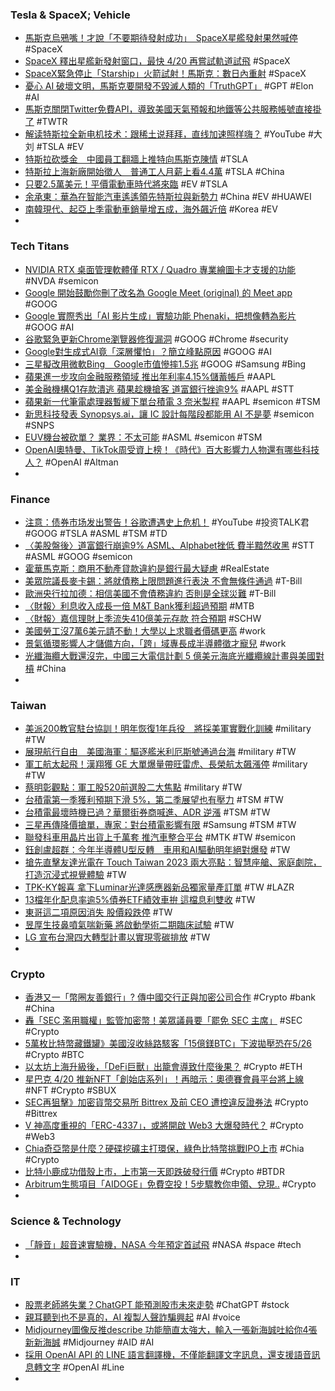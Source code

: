 ### Tesla & SpaceX; Vehicle
- [馬斯克烏鴉嘴！才說「不要期待發射成功」　SpaceX星艦發射果然喊停](https://tw.nextapple.com/international/20230417/ED3E74A9FADF591B43C366182D369641) #SpaceX
- [SpaceX 釋出星艦新發射窗口，最快 4/20 再嘗試軌道試飛](https://technews.tw/2023/04/18/spacex-starship-launch-b7-sn24/) #SpaceX
- [SpaceX緊急停止「Starship」火箭試射！馬斯克：數日內重射](https://www.blocktempo.com/launching-starship-of-spacex-was-shut-down/) #SpaceX
- [憂心 AI 破壞文明，馬斯克要開發不毀滅人類的「TruthGPT」](https://technews.tw/2023/04/18/elon-musk-to-develop-ai-chatbot-truthgpt/) #GPT #Elon #AI
- [馬斯克關閉Twitter免費API，導致美國天氣預報和地鐵等公共服務帳號直接掛了](https://www.techbang.com/posts/105549-musk-closed-twitters-free-api-and-paralyzed-public-service) #TWTR
- [解读特斯拉全新电机技术：跟稀土说拜拜，直线加速照样嗨？](https://www.youtube.com/watch?v=sCxf5mims-4) #YouTube #大刘 #TSLA #EV
- [特斯拉砍獎金　中國員工翻牆上推特向馬斯克陳情](https://tw.nextapple.com/finance/20230417/3E6C046578D982E3A5ED0F1D7B71F488) #TSLA
- [特斯拉上海新廠開始徵人　普通工人月薪上看4.4萬](https://tw.nextapple.com/finance/20230417/8088875152FD5AFF6C8780DB42765F9D) #TSLA #China
- [只要2.5萬美元！平價電動車時代將來臨](https://ctee.com.tw/news/global/845384.html) #EV #TSLA
- [余承東：華為在智能汽車遙遙領先特斯拉與新勢力](https://news.cnyes.com/news/id/5146616) #China #EV #HUAWEI
- [南韓現代、起亞上季電動車銷量增五成，海外飆近倍](https://finance.technews.tw/2023/04/17/ev-sales-of-hyundai-motor-and-kia-soar-by-50percent/) #Korea #EV
-
### Tech Titans
- [NVIDIA RTX 桌面管理軟體僅 RTX / Quadro 專業繪圖卡才支援的功能](https://news.xfastest.com/nvidia/126694/nvidia-rtx-desktop/) #NVDA #semicon
- [Google 開始鼓勵你刪了改名為 Google Meet (original) 的 Meet app](https://www.kocpc.com.tw/archives/488693) #GOOG
- [Google 實際秀出「AI 影片生成」實驗功能 Phenaki，把想像轉為影片](https://www.kocpc.com.tw/archives/488655) #GOOG #AI
- [谷歌緊急更新Chrome瀏覽器修復漏洞](https://www.epochtimes.com/b5/23/4/17/n13975104.htm) #GOOG #Chrome #security
- [Google對生成式AI竟「深層懼怕」？簡立峰點原因](https://www.gvm.com.tw/article/101765) #GOOG #AI
- [三星擬改用微軟Bing　Google市值慘摔1.5兆](https://tw.nextapple.com/finance/20230418/04BBC06F120F186EBF0358DEA84563AC) #GOOG #Samsung #Bing
- [蘋果進一步攻向金融服務領域 推出年利率4.15%儲蓄帳戶](https://news.cnyes.com/news/id/5147466) #AAPL
- [美金融機構Q1存款潰逃 蘋果趁機搶客 道富銀行挫逾9%](https://m.cnyes.com/news/id/5147662) #AAPL #STT
- [蘋果新一代筆電處理器暫緩下單台積電 3 奈米製程](https://technews.tw/2023/04/18/apples-next-generation-processor-suspends-orders-for-tsmcs-3nm-process/) #AAPL #semicon #TSM
- [新思科技發表 Synopsys.ai，讓 IC 設計每階段都能用 AI 不是夢](https://technews.tw/2023/04/17/synopsys-ai-brings-ai-to-every-stage-of-ic-design/) #semicon #SNPS
- [EUV機台被砍單？ 業界：不太可能](https://ctee.com.tw/news/tech/845859.html) #ASML #semicon #TSM
- [OpenAI奧特曼、TikTok周受資上榜！《時代》百大影響力人物還有哪些科技人？](https://www.bnext.com.tw/article/74850/time-100-tech-2023) #OpenAI #Altman
-
### Finance
- [注意：债券市场发出警告！谷歌遭遇史上危机！](https://www.youtube.com/watch?v=IjmsbEoQwXo) #YouTube #投资TALK君 #GOOG #TSLA #ASML #TSM #TD
- [〈美股盤後〉道富銀行崩逾9% ASML、Alphabet挫低 費半黯然收黑](https://news.cnyes.com/news/id/5147650) #STT #ASML #GOOG #semicon
- [霍華馬克斯：商用不動產貸款違約是銀行最大疑慮](https://finance.technews.tw/2023/04/18/commercial-real-estate-loan-default-is-the-biggest-risk-for-banks/) #RealEstate
- [美眾院議長麥卡錫：將就債務上限問題進行表決 不會無條件通過](https://news.cnyes.com/news/id/5147657) #T-Bill
- [歐洲央行拉加德：相信美國不會債務違約 否則是全球災難](https://news.cnyes.com/news/id/5146811) #T-Bill
- [〈財報〉利息收入成長一倍 M&T Bank獲利超過預期](https://m.cnyes.com/news/id/5147124) #MTB
- [〈財報〉嘉信理財上季流失410億美元存款 符合預期](https://m.cnyes.com/news/id/5147160) #SCHW
- [美國勞工沒7萬6美元請不動！大學以上求職者價碼更高](https://news.cnyes.com/news/id/5147658) #work
- [景氣循環影響人才儲備方向，「跨」域專長成半導體徵才寵兒](https://technews.tw/2023/04/17/talent-topics-semiconductor-industry/) #work
- [光纖海纜大戰還沒完，中國三大電信計劃 5 億美元海底光纖纜線計畫與美國對槓](https://technews.tw/2023/04/17/china-plans-500-million-subsea-internet-cable-to-rival-us-backed-project/) #China
-
### Taiwan
- [美派200教官駐台協訓！明年恢復1年兵役　將採美軍實戰化訓練](https://www.setn.com/News.aspx?NewsID=1282315) #military #TW
- [展現航行自由　美國海軍：驅逐艦米利厄斯號通過台海](https://tw.nextapple.com/international/20230417/2235BB30A51515BE8A6A5504CE24C217) #military #TW
- [軍工航太起飛！漢翔獲 GE 大單爆量帶旺雷虎、長榮航太飆漲停](https://technews.tw/2023/04/17/leap/) #military #TW
- [蔡明彰觀點：軍工股520前選股二大焦點](https://news.cnyes.com/news/id/5146753) #military #TW
- [台積電第一季獲利預期下滑 5%，第二季展望也有壓力](https://finance.technews.tw/2023/04/18/tsmcs-first-quarter-profit-forecast-falls-5/) #TSM #TW
- [台積電最壞時機已過？華爾街券商喊進、ADR 逆漲](https://technews.tw/2023/04/18/tsmc-adr-0417/) #TSM #TW
- [三星再傳降價搶單，專家：對台積電影響有限](https://technews.tw/2023/04/18/samsung-price-reductionhas-limited-impact-on-tsmc/) #Samsung #TSM #TW
- [聯發科車用晶片出貨上千萬套 推汽車整合平台](https://news.cnyes.com/news/id/5146901) #MTK #TW #semicon
- [鈺創盧超群：今年半導體U型反轉　車用和AI驅動明年絕對爆發](https://www.taisounds.com/news/content/76/41485) #TW
- [搶先直擊友達光電在 Touch Taiwan 2023 兩大亮點：智慧座艙、家庭劇院，打造沉浸式視覺體驗](https://www.cool3c.com/article/191940) #TW
- [TPK-KY報喜 拿下Luminar光達感應器新品獨家量產訂單](https://m.cnyes.com/news/id/5147019) #TW #LAZR
- [13檔年化配息率逾5%債券ETF績效車拚 這檔息利雙收](https://news.cnyes.com/news/id/5148051) #TW
- [東哥這二項原因消失 股價殺跌停](https://ctee.com.tw/news/stocks/846044.html) #TW
- [昱厚生技鼻噴氣喘新藥 將啟動學術二期臨床試驗](https://m.cnyes.com/news/id/5146483) #TW
- [LG 宣布台灣四大轉型計畫以實現零碳排放](https://www.cool3c.com/article/192207) #TW
-
### Crypto
- [香港又一「幣圈友善銀行」? 傳中國交行正與加密公司合作](https://blockcast.it/2023/04/17/chinas-state-owned-bank-of-communications-is-working-with-cryptocurrency-companies/) #Crypto #bank #China
- [轟「SEC 濫用職權」監管加密幣！美眾議員要「罷免 SEC 主席」](https://blockcast.it/2023/04/17/rep-davidson-to-introduce-legislation-to-fire-sec-boss-gensler/) #SEC #Crypto
- [5萬枚比特幣藏鐵罐》美國沒收絲路駭客「15億鎂BTC」下波拋壓恐在5/26](https://www.blocktempo.com/4-crucial-dates-may-be-selling-presuure-on-slikroad-btc/) #Crypto #BTC
- [以太坊上海升級後，「DeFi巨獸」出籠會導致什麼後果？](https://www.blocktempo.com/what-gonna-happen-of-defis-after-shapella-upgrade-of-ethereum/) #Crypto #ETH
- [星巴克 4/20 推新NFT「創始店系列」！再暗示：奧德賽會員平台將上線](https://www.blocktempo.com/starbucks-will-launch-its-first-store-collection-on-april-19/) #NFT #Crypto #SBUX
- [SEC再狙擊》加密貨幣交易所 Bittrex 及前 CEO 遭控違反證券法](https://www.blocktempo.com/cryptocurrency-exchange-bittrex-and-its-ceo-indicted-by-the-sec/) #Crypto #Bittrex
- [V 神高度重視的「ERC-4337」，或將開啟 Web3 大爆發時代？](https://blockcast.it/2023/04/17/erc-4337-is-changing-the-game-for-web3-wallets/) #Crypto #Web3
- [Chia奇亞幣是什麼？硬碟挖礦主打環保，綠色比特幣挑戰IPO上市](https://www.blocktempo.com/what-is-chia-network-environmentally-friendly/) #Chia #Crypto
- [比特小鹿成功借殼上市，上市第一天即跌破發行價](https://abmedia.io/btc-miner-bitdeer-list-in-nasdaq) #Crypto #BTDR
- [Arbitrum生態項目「AIDOGE」免費空投！5步驟教你申領、兌現..](https://www.blocktempo.com/arbitrum-arbdoge-airdrop-aidoge-token/) #Crypto
-
### Science & Technology
- [「靜音」超音速實驗機，NASA 今年預定首試飛](https://technews.tw/2023/04/16/nasas-quiet-supersonic-jet-x59-will-has-its-maiden-flight-this-year) #NASA #space #tech
-
### IT
- [股票老師將失業？ChatGPT 能預測股市未來走勢](https://finance.technews.tw/2023/04/18/chatgpt-can-predict-the-future-trend-of-the-stock-market/) #ChatGPT #stock
- [親耳聽到也不是真的，AI 複製人聲詐騙興起](https://technews.tw/2023/04/18/ai-voice-cloning-scam/) #AI #voice
- [Midjourney圖像反推describe 功能簡直太強大，輸入一張新海誠吐給你4張新新海誠](https://www.techbang.com/posts/105283-midjourney-learned-to-read-pictures-and-speak-input-images-in) #Midjourney #AID #AI
- [採用 OpenAI API 的 LINE 語言翻譯機，不僅能翻譯文字訊息，還支援語音訊息轉文字](https://www.kocpc.com.tw/archives/488581) #OpenAI #Line
-